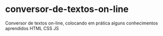 # conversor-de-textos-on-line
Conversor de textos on-line, colocando em prática alguns conhecimentos aprendidos HTML CSS JS
